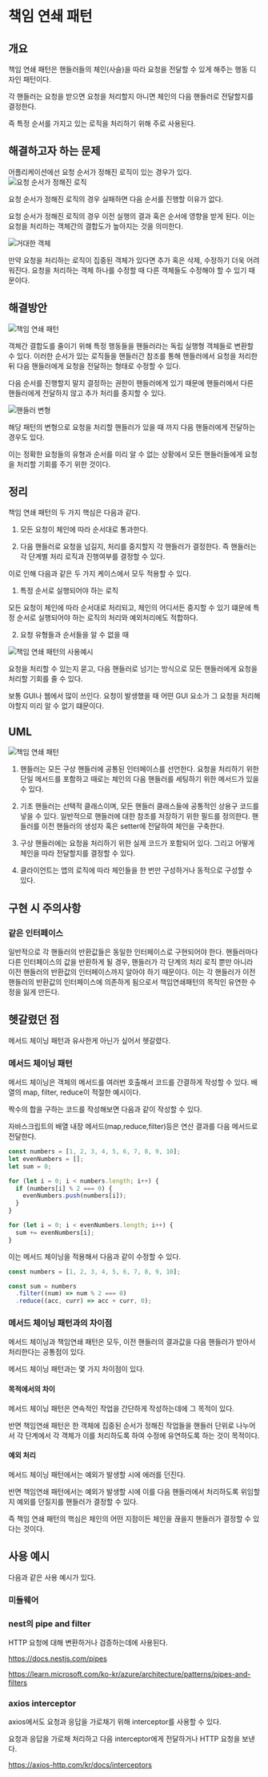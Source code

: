 # 책임 연쇄 패턴

## 개요

책임 연쇄 패턴은 핸들러들의 체인(사슬)을 따라 요청을 전달할 수 있게 해주는 행동 디자인 패턴이다.

각 핸들러는 요청을 받으면 요청을 처리할지 아니면 체인의 다음 핸들러로 전달할지를 결정한다.

즉 특정 순서를 가지고 있는 로직을 처리하기 위해 주로 사용된다.

## 해결하고자 하는 문제

어플리케이션에선 요청 순서가 정해진 로직이 있는 경우가 있다.
<img src="https://refactoring.guru/images/patterns/diagrams/chain-of-responsibility/problem1-ko-2x.png?id=3c121f18651118d1f87703b80b7a6717" alt="요청 순서가 정해진 로직">

요청 순서가 정해진 로직의 경우 실패하면 다음 순서를 진행할 이유가 없다.

요청 순서가 정해진 로직의 경우 이전 실행의 결과 혹은 순서에 영향을 받게 된다. 이는 요청을 처리하는 객체간의 결합도가 높아지는 것을 의미한다.

<img src="https://refactoring.guru/images/patterns/diagrams/chain-of-responsibility/problem2-ko-2x.png?id=1c8aeab6ceee85b6bb4d10a9470febf8" alt="거대한 객체">

만약 요청을 처리하는 로직이 집중된 객체가 있다면 추가 혹은 삭제, 수정하기 더욱 어려워진다.
요청을 처리하는 객체 하나를 수정할 때 다른 객체들도 수정해야 할 수 있기 때문이다.

## 해결방안

<img src="https://refactoring.guru/images/patterns/diagrams/chain-of-responsibility/solution1-ko-2x.png?id=d36782ad64bf8aa8369e185a36869ec4" alt="책임 연쇄 패턴">

객체간 결합도를 줄이기 위해 특정 행동들을 핸들러라는 독립 실행형 객체들로 변환할 수 있다.
이러한 순서가 있는 로직들을 핸들러간 참조를 통해 핸들러에서 요청을 처리한 뒤 다음 핸들러에게 요청을 전달하는 형태로 수정할 수 있다.

다음 순서를 진행할지 말지 결정하는 권한이 핸들러에게 있기 때문에 핸들러에서 다른 핸들러에게 전달하지 않고 추가 처리를 중지할 수 있다.

<img src="https://refactoring.guru/images/patterns/diagrams/chain-of-responsibility/solution2-ko-2x.png?id=a046b0c919f5b079294e2e2437f9cbff" alt="핸들러 변형">

해당 패턴의 변형으로 요청을 처리할 핸들러가 있을 때 까지 다음 핸들러에게 전달하는 경우도 있다.

이는 정확한 요청들의 유형과 순서를 미리 알 수 없는 상황에서 모든 핸들러들에게 요청을 처리할 기회를 주기 위한 것이다.

## 정리

책임 연쇄 패턴의 두 가지 핵심은 다음과 같다.

1. 모든 요청이 체인에 따라 순서대로 통과한다.

2. 다음 핸들러로 요청을 넘길지, 처리를 중지할지 각 핸들러가 결정한다. 즉 핸들러는 각 단계별 처리 로직과 진행여부를 결정할 수 있다.

이로 인해 다음과 같은 두 가지 케이스에서 모두 적용할 수 있다.

1. 특정 순서로 실행되어야 하는 로직

모든 요청이 체인에 따라 순서대로 처리되고, 체인의 어디서든 중지할 수 있기 떄문에 특정 순서로 실행되어야 하는 로직의 처리와 예외처리에도 적합하다.

2. 요청 유형들과 순서들을 알 수 없을 때

<img src="https://refactoring.guru/images/patterns/diagrams/chain-of-responsibility/example2-ko.png" alt="책임 연쇄 패턴의 사용예시">

요청을 처리할 수 있는지 묻고, 다음 핸들러로 넘기는 방식으로 모든 핸들러에게 요청을 처리할 기회를 줄 수 있다.

보통 GUI나 웹에서 많이 쓰인다. 요청이 발생했을 때 어떤 GUI 요소가 그 요청을 처리해야할지 미리 알 수 없기 떄문이다.

## UML

<img src="https://refactoring.guru/images/patterns/diagrams/chain-of-responsibility/structure-indexed-2x.png?id=4f27e2c48e635f45a78472d707a8df3c" alt="책임 연쇄 패턴">

1. 핸들러는 모든 구상 핸들러에 공통된 인터페이스를 선언한다.
   요청을 처리하기 위한 단일 메서드를 포함하고 때로는 체인의 다음 핸들러를 세팅하기 위한 메서드가 있을 수 있다.

2. 기초 핸들러는 선택적 클래스이며, 모든 핸들러 클래스들에 공통적인 상용구 코드를 넣을 수 있다. 일반적으로 핸들러에 대한 참조를 저장하기 위한 필드를 정의한다. 핸들러를 이전 핸들러의 생성자 혹은 setter에 전달하여 체인을 구축한다.

3. 구상 핸들러에는 요청을 처리하기 위한 실제 코드가 포함되어 있다. 그리고 어떻게 체인을 따라 전달할지를 결정할 수 있다.

4. 클라이언트는 앱의 로직에 따라 체인들을 한 번만 구성하거나 동적으로 구성할 수 있다.

## 구현 시 주의사항

### 같은 인터페이스

일반적으로 각 핸들러의 반환값들은 동일한 인터페이스로 구현되어야 한다.
핸들러마다 다른 인터페이스의 값을 반환하게 될 경우, 핸들러가 각 단계의 처리 로직 뿐만 아니라 이전 핸들러의 반환값의 인터페이스까지 알아야 하기 때문이다.
이는 각 핸들러가 이전 핸들러의 반환값의 인터페이스에 의존하게 됨으로서 책임연쇄패턴의 목적인 유연한 수정을 잃게 만든다.

## 헷갈렸던 점

메서드 체이닝 패턴과 유사한게 아닌가 싶어서 헷갈렸다.

### 메서드 체이닝 패턴

메서드 체이닝은 객체의 메서드를 여러번 호출해서 코드를 간결하게 작성할 수 있다.
배열의 map, filter, reduce이 적절한 예시이다.

짝수의 합을 구하는 코드를 작성해보면 다음과 같이 작성할 수 있다.

자바스크립트의 배열 내장 메서드(map,reduce,filter)등은 연산 결과를 다음 메서드로 전달한다.

```js
const numbers = [1, 2, 3, 4, 5, 6, 7, 8, 9, 10];
let evenNumbers = [];
let sum = 0;

for (let i = 0; i < numbers.length; i++) {
  if (numbers[i] % 2 === 0) {
    evenNumbers.push(numbers[i]);
  }
}

for (let i = 0; i < evenNumbers.length; i++) {
  sum += evenNumbers[i];
}
```

이는 메서드 체이닝을 적용해서 다음과 같이 수정할 수 있다.

```js
const numbers = [1, 2, 3, 4, 5, 6, 7, 8, 9, 10];

const sum = numbers
  .filter((num) => num % 2 === 0)
  .reduce((acc, curr) => acc + curr, 0);
```

### 메서드 체이닝 패턴과의 차이점

메서드 체이닝과 책임연쇄 패턴은 모두, 이전 핸들러의 결과값을 다음 핸들러가 받아서 처리한다는 공통점이 있다.

메서드 체이닝 패턴과는 몇 가지 차이점이 있다.

#### 목적에서의 차이

메서드 체이닝 패턴은 연속적인 작업을 간단하게 작성하는데에 그 목적이 있다.

반면 책임연쇄 패턴은 한 객체에 집중된 순서가 정해진 작업들을 핸들러 단위로 나누어서 각 단계에서 각 객체가 이를 처리하도록 하여 수정에 유연하도록 하는 것이 목적이다.

#### 예외 처리

메서드 체이닝 패턴에서는 예외가 발생할 시에 에러를 던진다.

반면 책임연쇄 패턴에서는 예외가 발생할 시에 이를 다음 핸들러에서 처리하도록 위임할지 예외를 던질지를 핸들러가 결정할 수 있다.

즉 책임 연쇄 패턴의 핵심은 체인의 어떤 지점이든 체인을 끊을지 핸들러가 결정할 수 있다는 것이다.

## 사용 예시

다음과 같은 사용 예시가 있다.

### 미들웨어

### nest의 pipe and filter

HTTP 요청에 대해 변환하거나 검증하는데에 사용된다.

https://docs.nestjs.com/pipes

https://learn.microsoft.com/ko-kr/azure/architecture/patterns/pipes-and-filters

### axios interceptor

axios에서도 요청과 응답을 가로채기 위해 interceptor를 사용할 수 있다.

요청과 응답을 가로채 처리하고 다음 interceptor에게 전달하거나 HTTP 요청을 보낸다.

https://axios-http.com/kr/docs/interceptors
